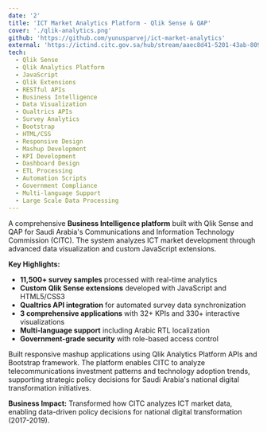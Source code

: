 ```yaml
---
date: '2'
title: 'ICT Market Analytics Platform - Qlik Sense & QAP'
cover: './qlik-analytics.png'
github: 'https://github.com/yunusparvej/ict-market-analytics'
external: 'https://ictind.citc.gov.sa/hub/stream/aaec8d41-5201-43ab-809f-3063750dfafd'
tech:
  - Qlik Sense
  - Qlik Analytics Platform
  - JavaScript
  - Qlik Extensions
  - RESTful APIs
  - Business Intelligence
  - Data Visualization
  - Qualtrics APIs
  - Survey Analytics
  - Bootstrap
  - HTML/CSS
  - Responsive Design
  - Mashup Development
  - KPI Development
  - Dashboard Design
  - ETL Processing
  - Automation Scripts
  - Government Compliance
  - Multi-language Support
  - Large Scale Data Processing
---
```


A comprehensive **Business Intelligence platform** built with Qlik Sense and QAP for Saudi Arabia's Communications and Information Technology Commission (CITC). The system analyzes ICT market development through advanced data visualization and custom JavaScript extensions.

**Key Highlights:**

- **11,500+ survey samples** processed with real-time analytics
- **Custom Qlik Sense extensions** developed with JavaScript and HTML5/CSS3
- **Qualtrics API integration** for automated survey data synchronization
- **3 comprehensive applications** with 32+ KPIs and 330+ interactive visualizations
- **Multi-language support** including Arabic RTL localization
- **Government-grade security** with role-based access control

Built responsive mashup applications using Qlik Analytics Platform APIs and Bootstrap framework. The platform enables CITC to analyze telecommunications investment patterns and technology adoption trends, supporting strategic policy decisions for Saudi Arabia's national digital transformation initiatives.

**Business Impact:** Transformed how CITC analyzes ICT market data, enabling data-driven policy decisions for national digital transformation (2017-2019).
